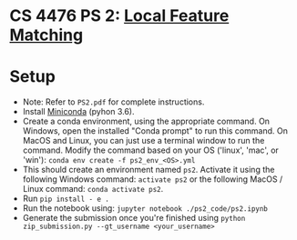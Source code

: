 # CS 4476 PS 2: [Local Feature Matching](https://faculty.cc.gatech.edu/~judy/cs4476-sp22/)


# Setup 
- Note: Refer to `PS2.pdf` for complete instructions.
- Install <a href="https://conda.io/miniconda.html">Miniconda</a> (pyhon 3.6).
- Create a conda environment, using the appropriate command. On Windows, open the installed "Conda prompt" to run this command. On MacOS and Linux, you can just use a terminal window to run the command. Modify the command based on your OS ('linux', 'mac', or 'win'): `conda env create -f ps2_env_<OS>.yml`
- This should create an environment named `ps2`. Activate it using the following Windows command: `activate ps2` or the following MacOS / Linux command: `conda activate ps2`.
- Run `pip install - e .`
- Run the notebook using: `jupyter notebook ./ps2_code/ps2.ipynb`
- Generate the submission once you're finished using `python zip_submission.py --gt_username <your_username>`

